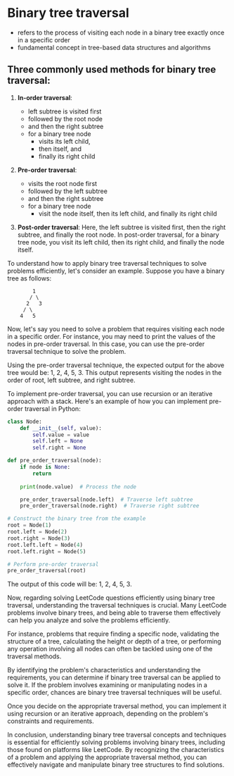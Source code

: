 # Binary tree traversal 
- refers to the process of visiting each node in a binary tree exactly once in a specific order
- fundamental concept in tree-based data structures and algorithms

## Three commonly used methods for binary tree traversal:

1. **In-order traversal**: 
    - left subtree is visited first
    - followed by the root node 
    - and then the right subtree
    - for a binary tree node
        - visits its left child, 
        - then itself, and 
        - finally its right child

2. **Pre-order traversal**: 
    - visits the root node first
    - followed by the left subtree
    - and then the right subtree
    - for a binary tree node
        - visit the node itself, 
        then its left child, and 
        finally its right child

3. **Post-order traversal**: Here, the left subtree is visited first, then the right subtree, and finally the root node. In post-order traversal, for a binary tree node, you visit its left child, then its right child, and finally the node itself.

To understand how to apply binary tree traversal techniques to solve problems efficiently, let's consider an example. Suppose you have a binary tree as follows:

```
        1
       / \
      2   3
     / \
    4   5
```

Now, let's say you need to solve a problem that requires visiting each node in a specific order. For instance, you may need to print the values of the nodes in pre-order traversal. In this case, you can use the pre-order traversal technique to solve the problem.

Using the pre-order traversal technique, the expected output for the above tree would be: 1, 2, 4, 5, 3. This output represents visiting the nodes in the order of root, left subtree, and right subtree.

To implement pre-order traversal, you can use recursion or an iterative approach with a stack. Here's an example of how you can implement pre-order traversal in Python:

```python
class Node:
    def __init__(self, value):
        self.value = value
        self.left = None
        self.right = None

def pre_order_traversal(node):
    if node is None:
        return
    
    print(node.value)  # Process the node

    pre_order_traversal(node.left)  # Traverse left subtree
    pre_order_traversal(node.right)  # Traverse right subtree

# Construct the binary tree from the example
root = Node(1)
root.left = Node(2)
root.right = Node(3)
root.left.left = Node(4)
root.left.right = Node(5)

# Perform pre-order traversal
pre_order_traversal(root)
```

The output of this code will be: 1, 2, 4, 5, 3.

Now, regarding solving LeetCode questions efficiently using binary tree traversal, understanding the traversal techniques is crucial. Many LeetCode problems involve binary trees, and being able to traverse them effectively can help you analyze and solve the problems efficiently.

For instance, problems that require finding a specific node, validating the structure of a tree, calculating the height or depth of a tree, or performing any operation involving all nodes can often be tackled using one of the traversal methods.

By identifying the problem's characteristics and understanding the requirements, you can determine if binary tree traversal can be applied to solve it. If the problem involves examining or manipulating nodes in a specific order, chances are binary tree traversal techniques will be useful.

Once you decide on the appropriate traversal method, you can implement it using recursion or an iterative approach, depending on the problem's constraints and requirements.

In conclusion, understanding binary tree traversal concepts and techniques is essential for efficiently solving problems involving binary trees, including those found on platforms like LeetCode. By recognizing the characteristics of a problem and applying the appropriate traversal method, you can effectively navigate and manipulate binary tree structures to find solutions.
